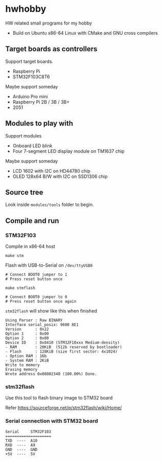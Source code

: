 # hwhobby

HW related small programs for my hobby
- Build on Ubuntu x86-64 Linux with CMake and GNU cross compilers

## Target boards as controllers

Support target boards.
- Raspberry Pi
- STM32F103C8T6

Maybe support someday
- Arduino Pro mini
- Raspberry Pi 2B / 3B / 3B+
- 2051

## Modules to play with

Support modules
- Onboard LED blink
- Four 7-segment LED display module on TM1637 chip

Maybe support someday
- LCD 1602 with I2C on HD44780 chip
- OLED 128x64 B/W with I2C on SSD1306 chip

## Source tree

Look inside `modules/tools` folder to begin.

## Compile and run

### STM32F103

Compile in x86-64 host
```
make stm
```

Flash with USB-to-Serial on `/dev/ttyUSB0`
```
# Connect BOOT0 jumper to 1
# Press reset button once

make stmflash

# Connect BOOT0 jumper to 0
# Press reset button once again
```

`stm32flash` will show like this when finished
```
Using Parser : Raw BINARY
Interface serial_posix: 9600 8E1
Version      : 0x22
Option 1     : 0x00
Option 2     : 0x00
Device ID    : 0x0410 (STM32F10xxx Medium-density)
- RAM        : 20KiB  (512b reserved by bootloader)
- Flash      : 128KiB (size first sector: 4x1024)
- Option RAM : 16b
- System RAM : 2KiB
Write to memory
Erasing memory
Wrote address 0x08002340 (100.00%) Done.
```

### stm32flash

Use this tool to flash binary image to STM32 board

Refer https://sourceforge.net/p/stm32flash/wiki/Home/

### Serial connection with STM32 board

```
Serial     STM32F103
====================
TXD  ----  A10
RXD  ----  A9
GND  ----  GND
+5V  ----  5V
```

